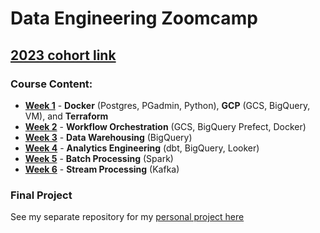 # Data Engineering Zoomcamp
## [2023 cohort link](https://github.com/DataTalksClub/data-engineering-zoomcamp)
### Course Content:
* **[Week 1](https://github.com/TylerJSimpson/data_engineering_zoomcamp/tree/main/week_1)** - **Docker** (Postgres, PGadmin, Python), **GCP** (GCS, BigQuery, VM), and **Terraform**
* **[Week 2](https://github.com/TylerJSimpson/data_engineering_zoomcamp/tree/main/week_2)** - **Workflow Orchestration** (GCS, BigQuery Prefect, Docker)
* **[Week 3](https://github.com/TylerJSimpson/data_engineering_zoomcamp/tree/main/week_3)** - **Data Warehousing** (BigQuery)
* **[Week 4](https://github.com/TylerJSimpson/data_engineering_zoomcamp/tree/main/week_4)** - **Analytics Engineering** (dbt, BigQuery, Looker)
* **[Week 5](https://github.com/TylerJSimpson/data_engineering_zoomcamp/tree/main/week_5)** - **Batch Processing** (Spark)  
* **[Week 6](https://github.com/TylerJSimpson/data_engineering_zoomcamp/tree/main/week_6)** - **Stream Processing** (Kafka)  
### Final Project
See my separate repository for my [personal project here](https://github.com/TylerJSimpson/personal_project_clinicaltrials_2023)
